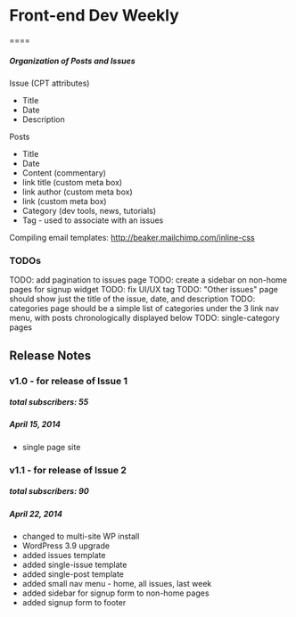 # Front-end Dev Weekly #

====

##### Organization of Posts and Issues

Issue (CPT attributes)
- Title
- Date
- Description

Posts
- Title
- Date
- Content (commentary)
- link title (custom meta box)
- link author (custom meta box)
- link (custom meta box)
- Category (dev tools, news, tutorials)
- Tag - used to associate with an issues

Compiling email templates: http://beaker.mailchimp.com/inline-css

### TODOs

TODO: add pagination to issues page
TODO: create a sidebar on non-home pages for signup widget
TODO: fix UI/UX tag
TODO: "Other issues" page should show just the title of the issue, date, and description
TODO: categories page should be a simple list of categories under the 3 link nav menu, with posts chronologically displayed below
TODO: single-category pages


## Release Notes

### v1.0 - for release of Issue 1
##### total subscribers: 55
##### April 15, 2014

- single page site


### v1.1 - for release of Issue 2
##### total subscribers: 90
##### April 22, 2014

- changed to multi-site WP install
- WordPress 3.9 upgrade
- added issues template
- added single-issue template
- added single-post template
- added small nav menu - home, all issues, last week
- added sidebar for signup form to non-home pages
- added signup form to footer
